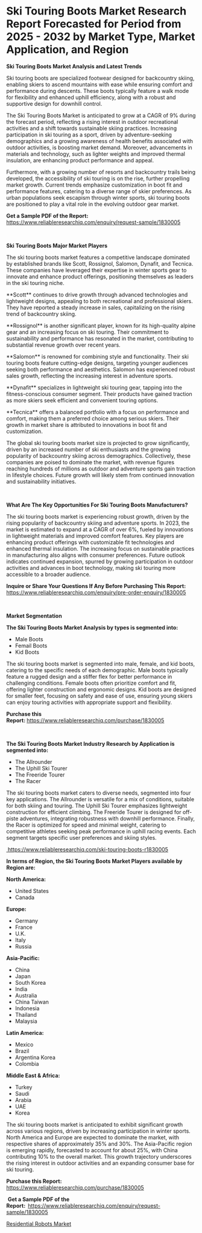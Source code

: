 <p><h1>Ski Touring Boots Market Research Report Forecasted for Period from 2025 -  2032 by Market Type, Market Application, and Region</h1></p><p><strong>Ski Touring Boots Market Analysis and Latest Trends</strong></p>
<p><p>Ski touring boots are specialized footwear designed for backcountry skiing, enabling skiers to ascend mountains with ease while ensuring comfort and performance during descents. These boots typically feature a walk mode for flexibility and enhanced uphill efficiency, along with a robust and supportive design for downhill control. </p><p>The Ski Touring Boots Market is anticipated to grow at a CAGR of 9% during the forecast period, reflecting a rising interest in outdoor recreational activities and a shift towards sustainable skiing practices. Increasing participation in ski touring as a sport, driven by adventure-seeking demographics and a growing awareness of health benefits associated with outdoor activities, is boosting market demand. Moreover, advancements in materials and technology, such as lighter weights and improved thermal insulation, are enhancing product performance and appeal.</p><p>Furthermore, with a growing number of resorts and backcountry trails being developed, the accessibility of ski touring is on the rise, further propelling market growth. Current trends emphasize customization in boot fit and performance features, catering to a diverse range of skier preferences. As urban populations seek escapism through winter sports, ski touring boots are positioned to play a vital role in the evolving outdoor gear market.</p></p>
<p><strong>Get a Sample PDF of the Report:&nbsp;</strong> <a href="https://www.reliableresearchiq.com/enquiry/request-sample/1830005?utm_campaign=3097&utm_medium=2&utm_source=Github&utm_content=ia&utm_term=05042025&utm_id=ski-touring-boots">https://www.reliableresearchiq.com/enquiry/request-sample/1830005</a></p>
<p>&nbsp;</p>
<p><strong>Ski Touring Boots Major Market Players</strong></p>
<p><p>The ski touring boots market features a competitive landscape dominated by established brands like Scott, Rossignol, Salomon, Dynafit, and Tecnica. These companies have leveraged their expertise in winter sports gear to innovate and enhance product offerings, positioning themselves as leaders in the ski touring niche.</p><p>**Scott** continues to drive growth through advanced technologies and lightweight designs, appealing to both recreational and professional skiers. They have reported a steady increase in sales, capitalizing on the rising trend of backcountry skiing.</p><p>**Rossignol** is another significant player, known for its high-quality alpine gear and an increasing focus on ski touring. Their commitment to sustainability and performance has resonated in the market, contributing to substantial revenue growth over recent years.</p><p>**Salomon** is renowned for combining style and functionality. Their ski touring boots feature cutting-edge designs, targeting younger audiences seeking both performance and aesthetics. Salomon has experienced robust sales growth, reflecting the increasing interest in adventure sports.</p><p>**Dynafit** specializes in lightweight ski touring gear, tapping into the fitness-conscious consumer segment. Their products have gained traction as more skiers seek efficient and convenient touring options.</p><p>**Tecnica** offers a balanced portfolio with a focus on performance and comfort, making them a preferred choice among serious skiers. Their growth in market share is attributed to innovations in boot fit and customization.</p><p>The global ski touring boots market size is projected to grow significantly, driven by an increased number of ski enthusiasts and the growing popularity of backcountry skiing across demographics. Collectively, these companies are poised to dominate the market, with revenue figures reaching hundreds of millions as outdoor and adventure sports gain traction in lifestyle choices. Future growth will likely stem from continued innovation and sustainability initiatives.</p></p>
<p>&nbsp;</p>
<p><strong>What Are The Key Opportunities For Ski Touring Boots Manufacturers?</strong></p>
<p><p>The ski touring boots market is experiencing robust growth, driven by the rising popularity of backcountry skiing and adventure sports. In 2023, the market is estimated to expand at a CAGR of over 6%, fueled by innovations in lightweight materials and improved comfort features. Key players are enhancing product offerings with customizable fit technologies and enhanced thermal insulation. The increasing focus on sustainable practices in manufacturing also aligns with consumer preferences. Future outlook indicates continued expansion, spurred by growing participation in outdoor activities and advances in boot technology, making ski touring more accessible to a broader audience.</p></p>
<p><strong>Inquire or Share Your Questions If Any Before Purchasing This Report:</strong> <a href="https://www.reliableresearchiq.com/enquiry/pre-order-enquiry/1830005?utm_campaign=3097&utm_medium=2&utm_source=Github&utm_content=ia&utm_term=05042025&utm_id=ski-touring-boots">https://www.reliableresearchiq.com/enquiry/pre-order-enquiry/1830005</a></p>
<p>&nbsp;</p>
<p><strong>Market Segmentation</strong></p>
<p><strong>The Ski Touring Boots Market Analysis by types is segmented into:</strong></p>
<p><ul><li>Male Boots</li><li>Femail Boots</li><li>Kid Boots</li></ul></p>
<p><p>The ski touring boots market is segmented into male, female, and kid boots, catering to the specific needs of each demographic. Male boots typically feature a rugged design and a stiffer flex for better performance in challenging conditions. Female boots often prioritize comfort and fit, offering lighter construction and ergonomic designs. Kid boots are designed for smaller feet, focusing on safety and ease of use, ensuring young skiers can enjoy touring activities with appropriate support and flexibility.</p></p>
<p><strong>Purchase this Report:&nbsp;</strong><a href="https://www.reliableresearchiq.com/purchase/1830005?utm_campaign=3097&utm_medium=2&utm_source=Github&utm_content=ia&utm_term=05042025&utm_id=ski-touring-boots">https://www.reliableresearchiq.com/purchase/1830005</a></p>
<p>&nbsp;</p>
<p><strong>The Ski Touring Boots Market Industry Research by Application is segmented into:</strong></p>
<p><ul><li>The Allrounder</li><li>The Uphill Ski Tourer</li><li>The Freeride Tourer</li><li>The Racer</li></ul></p>
<p><p>The ski touring boots market caters to diverse needs, segmented into four key applications. The Allrounder is versatile for a mix of conditions, suitable for both skiing and touring. The Uphill Ski Tourer emphasizes lightweight construction for efficient climbing. The Freeride Tourer is designed for off-piste adventures, integrating robustness with downhill performance. Finally, the Racer is optimized for speed and minimal weight, catering to competitive athletes seeking peak performance in uphill racing events. Each segment targets specific user preferences and skiing styles.</p></p>
<p><a href="https://www.reliableresearchiq.com/ski-touring-boots-r1830005?utm_campaign=3097&utm_medium=2&utm_source=Github&utm_content=ia&utm_term=05042025&utm_id=ski-touring-boots">&nbsp;https://www.reliableresearchiq.com/ski-touring-boots-r1830005</a></p>
<p><strong>In terms of Region, the Ski Touring Boots Market Players available by Region are:</strong></p>
<p>
    <p> <strong> North America: </strong>
        <ul>
            <li>United States</li>
            <li>Canada</li>
        </ul>
        </p> 
    <p> <strong> Europe: </strong>
        <ul>
            <li>Germany</li>
            <li>France</li>
            <li>U.K.</li>
            <li>Italy</li>
            <li>Russia</li>
        </ul>
        </p> 
    <p> <strong> Asia-Pacific: </strong>
        <ul>
            <li>China</li>
            <li>Japan</li>
            <li>South Korea</li>
            <li>India</li>
            <li>Australia</li>
            <li>China Taiwan</li>
            <li>Indonesia</li>
            <li>Thailand</li>
            <li>Malaysia</li>
        </ul>
        </p> 
    <p> <strong> Latin America: </strong>
        <ul>
            <li>Mexico</li>
            <li>Brazil</li>
            <li>Argentina Korea</li>
            <li>Colombia</li>
        </ul>
        </p> 
    <p> <strong> Middle East & Africa: </strong>
        <ul>
            <li>Turkey</li>
            <li>Saudi</li>
            <li>Arabia</li>
            <li>UAE</li>
            <li>Korea</li>
        </ul>
    </p>
    </p>
<p><p>The ski touring boots market is anticipated to exhibit significant growth across various regions, driven by increasing participation in winter sports. North America and Europe are expected to dominate the market, with respective shares of approximately 35% and 30%. The Asia-Pacific region is emerging rapidly, forecasted to account for about 25%, with China contributing 10% to the overall market. This growth trajectory underscores the rising interest in outdoor activities and an expanding consumer base for ski touring.</p></p>
<p><strong>Purchase this Report: </strong><a href="https://www.reliableresearchiq.com/purchase/1830005?utm_campaign=3097&utm_medium=2&utm_source=Github&utm_content=ia&utm_term=05042025&utm_id=ski-touring-boots">https://www.reliableresearchiq.com/purchase/1830005</a></p>
<p>&nbsp;<strong>Get a Sample PDF of the Report:&nbsp;&nbsp;</strong><a href="https://www.reliableresearchiq.com/enquiry/request-sample/1830005?utm_campaign=3097&utm_medium=2&utm_source=Github&utm_content=ia&utm_term=05042025&utm_id=ski-touring-boots">https://www.reliableresearchiq.com/enquiry/request-sample/1830005</a></p>
<p><strong></strong></p>
<p><p><a href="https://github.com/saoneubeh8/Market-Research-Report-List-1/blob/main/residential-robots-market.md?utm_campaign=3097&utm_medium=2&utm_source=Github&utm_content=ia&utm_term=05042025&utm_id=ski-touring-boots">Residential Robots Market</a></p></p>